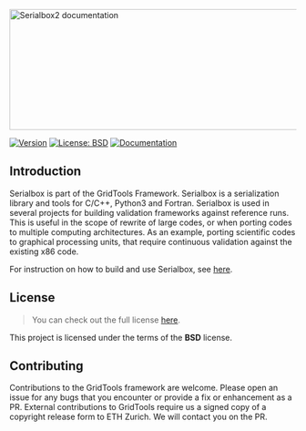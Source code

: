 <a href="https://eth-cscs.github.io/serialbox2"><img src="docs/logo/logo.png" width="559" height="212" border="0" alt="Serialbox2 documentation" /></a>

<a target="_blank" href="http://semver.org">![Version][Version.Badge]</a> <a target="_blank" href="https://opensource.org/licenses/BSD-2-Clause">![License: BSD][BSD.License]</a> <a target="_blank" href="https://eth-cscs.github.io/serialbox2">![Documentation][Documentation.Badge]</a>

## Introduction

Serialbox is part of the GridTools Framework. Serialbox is a serialization library and tools for C/C++, Python3 and Fortran. Serialbox is used in several projects for building validation frameworks against reference runs. This is useful in the scope of rewrite of large codes, or when porting codes to multiple computing architectures. As an example, porting scientific codes to graphical processing units, that require continuous validation against the existing x86 code.

For instruction on how to build and use Serialbox, see [here](https://gridtools.github.io/serialbox/).

## License

> You can check out the full license [here](LICENSE.txt).

This project is licensed under the terms of the **BSD** license.

## Contributing

Contributions to the GridTools framework are welcome. Please open an issue for any bugs that you encounter or provide a fix or enhancement as a PR. External contributions to GridTools require us a signed copy of a copyright release form to ETH Zurich. We will contact you on the PR.

<!-- Links -->
[Documentation.Badge]: https://img.shields.io/badge/documentation-link-blue.svg
[BSD.License]: https://img.shields.io/badge/License-BSD-blue.svg
[Version.Badge]: https://badge.fury.io/gh/eth-cscs%2Fserialbox2.svg

